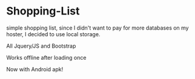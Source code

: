 # Shopping-List
simple shopping list, since I didn't want to pay for more databases on my hoster, I decided to use local storage.

All Jquery/JS and Bootstrap

Works offline after loading once

Now with Android apk!
